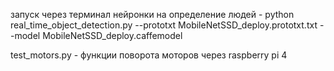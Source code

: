 запуск через терминал нейронки на определение людей - python real_time_object_detection.py --prototxt MobileNetSSD_deploy.prototxt.txt --model MobileNetSSD_deploy.caffemodel

test_motors.py - функции поворота моторов через raspberry pi 4
